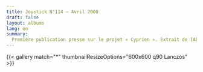 ```yaml
---
title: Joystick N°114 — Avril 2000
draft: false
layout: albums
lang: en
summary: 
  Première publication presse sur le projet « Cyprien ». Extrait de [Abandonware-Magazines](https://abandonware-magazines.org/).
---
```

{{< gallery match="*" thumbnailResizeOptions="600x600 q90 Lanczos" >}}
